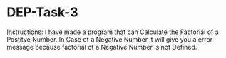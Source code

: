 # DEP-Task-3

Instructions:
I have made a program that can Calculate the Factorial of a Postitve Number. In Case of a Negative Number it will give you a error message because factorial of a Negative Number is not Defined.
